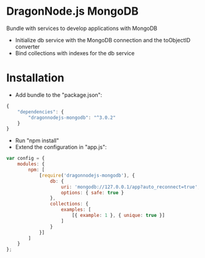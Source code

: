# DragonNode.js MongoDB
Bundle with services to develop applications with MongoDB
- Initialize db service with the MongoDB connection and the toObjectID converter
- Bind collections with indexes for the db service

# Installation
- Add bundle to the "package.json":
```javascript
{
    "dependencies": {
        "dragonnodejs-mongodb": "^3.0.2"
    }
}
```
- Run "npm install"
- Extend the configuration in "app.js":
```javascript
var config = {
    modules: {
        npm: [
            [require('dragonnodejs-mongodb'), {
                db: {
                    uri: 'mongodb://127.0.0.1/app?auto_reconnect=true',
                    options: { safe: true }
                },
                collections: {
                    examples: [
                        [{ example: 1 }, { unique: true }]
                    ]
                }
            }]
        ]
    }
};
```
